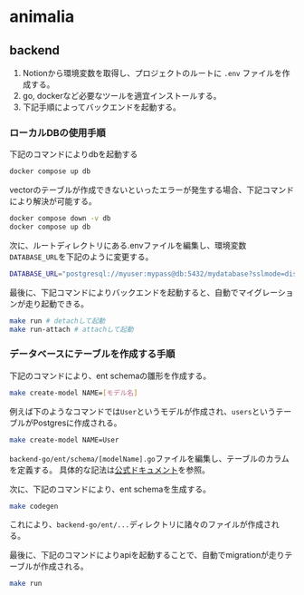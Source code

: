 # animalia

## backend

1. Notionから環境変数を取得し、プロジェクトのルートに `.env` ファイルを作成する。
2. go, dockerなど必要なツールを適宜インストールする。
3. 下記手順によってバックエンドを起動する。

### ローカルDBの使用手順

下記のコマンドによりdbを起動する

```sh
docker compose up db
```

vectorのテーブルが作成できないといったエラーが発生する場合、下記コマンドにより解決が可能する。

```sh
docker compose down -v db
docker compose up db
```

次に、ルートディレクトリにある.envファイルを編集し、環境変数`DATABASE_URL`を下記のように変更する。

```sh
DATABASE_URL="postgresql://myuser:mypass@db:5432/mydatabase?sslmode=disable"
```

最後に、下記コマンドによりバックエンドを起動すると、自動でマイグレーションが走り起動できる。

```sh
make run # detachして起動
make run-attach # attachして起動
```

### データベースにテーブルを作成する手順

下記のコマンドにより、ent schemaの雛形を作成する。

```sh
make create-model NAME=[モデル名]
```

例えば下のようなコマンドでは`User`というモデルが作成され、`users`というテーブルがPostgresに作成される。

```sh
make create-model NAME=User
```

`backend-go/ent/schema/[modelName].go`ファイルを編集し、テーブルのカラムを定義する。
具体的な記法は[公式ドキュメント](https://entgo.io/ja/docs/schema-fields/)を参照。

次に、下記のコマンドにより、ent schemaを生成する。

```sh
make codegen
```

これにより、`backend-go/ent/...`ディレクトリに諸々のファイルが作成される。

最後に、下記のコマンドによりapiを起動することで、自動でmigrationが走りテーブルが作成される。

```sh
make run
```
